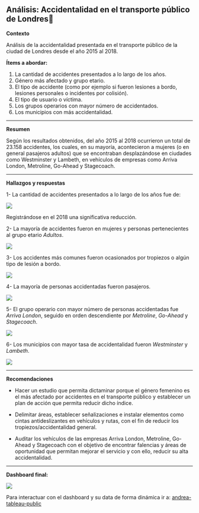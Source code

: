 ## Análisis: Accidentalidad en el transporte público de Londres🚦

**Contexto**

Análisis de la accidentalidad presentada en el transporte público de la ciudad de Londres desde el año 2015 al 2018.

**Ítems a abordar:**

1.	La cantidad de accidentes presentados a lo largo de los años. 
2.	Género más afectado y grupo etario. 
3.	El tipo de accidente (como por ejemplo si fueron lesiones a bordo, lesiones personales o incidentes por colisión). 
4.	 El tipo de usuario o víctima. 
5.	Los grupos operarios con mayor número de accidentados. 
6.	Los municipios con más accidentalidad.


---

**Resumen**

Según los resultados obtenidos, del año 2015 al 2018 ocurrieron un total de 23.158 accidentes, los cuales, en su mayoría, acontecieron a mujeres (o en general pasajeros adultos) que se encontraban desplazándose en ciudades como Westminster y Lambeth, en vehículos de empresas como Arriva London, Metroline, Go-Ahead y Stagecoach.


---

**Hallazgos y respuestas**

1- La cantidad de accidentes presentados a lo largo de los años fue de:

![](https://i.imgur.com/zWsqH4p.png)


Registrándose en el 2018 una significativa reducción.

2- La mayoría de accidentes fueron en mujeres y personas pertenecientes al grupo etario *Adultos*.

![](https://i.imgur.com/BS98bMA.png)


3- Los accidentes más comunes fueron ocasionados por tropiezos o algún tipo de lesión a bordo.

![](https://i.imgur.com/bylO6Tu.png)


4- La mayoría de personas accidentadas fueron pasajeros.

![](https://i.imgur.com/j24Cpqm.png)


5- El grupo operario con mayor número de personas accidentadas fue *Arriva London*, seguido en orden descendiente por *Metroline*, *Go-Ahead* y *Stagecoach*.

![](https://i.imgur.com/jeSJJ0p.png)



6- Los municipios con mayor tasa de accidentalidad fueron *Westminster* y *Lambeth*. 

![](https://i.imgur.com/KSmrt5b.png)

---

**Recomendaciones**

-	Hacer un estudio que permita dictaminar porque el género femenino es el más afectado por accidentes en el transporte público y establecer un plan de acción que permita reducir dicho índice. 
-	Delimitar áreas, establecer señalizaciones e instalar elementos como cintas antideslizantes en vehículos y rutas, con el fin de reducir los tropiezos/accidentalidad general.

-	Auditar los vehículos de las empresas Arriva London, Metroline, Go-Ahead y Stagecoach con el objetivo de encontrar falencias y áreas de oportunidad que permitan mejorar el servicio y con ello, reducir su alta accidentalidad. 


---
**Dashboard final:** 

![](https://i.imgur.com/bhN0Wjh.png)

Para interactuar con el dashboard y su data de forma dinámica ir a: [andrea-tableau-public](https://public.tableau.com/app/profile/andrea/viz/london-accidents/accidents-london)
